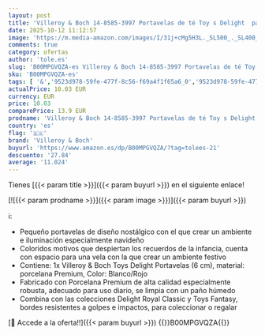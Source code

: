 ```yaml
---
layout: post
title: 'Villeroy & Boch 14-8585-3997 Portavelas de té Toy s Delight  para Navidad  4 cm  en Festivo Embalaje de Regalo  Porcelana  Rojo  27.5x14.0x8.0 cm'
date: 2025-10-12 11:12:57
image: 'https://m.media-amazon.com/images/I/31j+cMg5H3L._SL500_._SL400_.jpg'
comments: true
category: ofertas
author: 'tole.es'
slug: 'B00MPGVQZA-es Villeroy & Boch 14-8585-3997 Portavelas de té Toy s...'
sku: 'B00MPGVQZA-es'
tags: [ '&','9523d978-59fe-477f-8c56-f69a4f1f65a6_0','9523d978-59fe-477f-8c56-f69a4f1f65a6_5601','Arborist Merchandising Root','Candelabros y portavelas','Decoración del hogar','Hogar y cocina','Los favoritos de nuestros clientes: Hogar y cocina','Portavelas de velas pequeñas','Self Service','Special Features Stores','Velas y candelabros','boch','navidad','villeroy','villeroy & boch','🇪🇸', ]
actualPrice: 10.03 EUR
currency: EUR
price: 10.03
comparePrice: 13.9 EUR
prodname: 'Villeroy & Boch 14-8585-3997 Portavelas de té Toy s Delight  para Navidad  4 cm  en Festivo Embalaje de Regalo  Porcelana  Rojo  27.5x14.0x8.0 cm'
country: 'es'
flag: '🇪🇸'
brand: 'Villeroy & Boch'
buyurl: 'https://www.amazon.es/dp/B00MPGVQZA/?tag=tolees-21'
descuento: '27.84'
average: '11.024'
---
```


Tienes [{{< param title >}}]({{< param buyurl >}}) en el siguiente enlace!

[![{{< param prodname >}}]({{< param image >}})]({{< param buyurl >}})

ℹ️:

- Pequeño portavelas de diseño nostálgico con el que crear un ambiente e iluminación especialmente navideño
- Coloridos motivos que despiertan los recuerdos de la infancia, cuenta con espacio para una vela con la que crear un ambiente festivo
- Contiene: 1x Villeroy & Boch Toys Delight Portavelas (6 cm), material: porcelana Premium, Color: Blanco/Rojo
- Fabricado con Porcelana Premium de alta calidad especialmente robusta, adecuado para uso diario, se limpia con un paño húmedo
- Combina con las colecciones Delight Royal Classic y Toys Fantasy, bordes resistentes a golpes e impactos, para coleccionar o regalar

[🛒 Accede a la oferta!!]({{< param buyurl >}})
{{<world>}}B00MPGVQZA{{</world>}}
